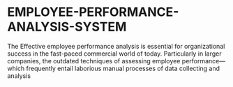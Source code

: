 # EMPLOYEE-PERFORMANCE-ANALYSIS-SYSTEM
The Effective employee performance analysis is essential for organizational success in the fast-paced commercial world of today. Particularly in larger companies, the outdated techniques of assessing employee performance—which frequently entail laborious manual processes of data collecting and analysis
